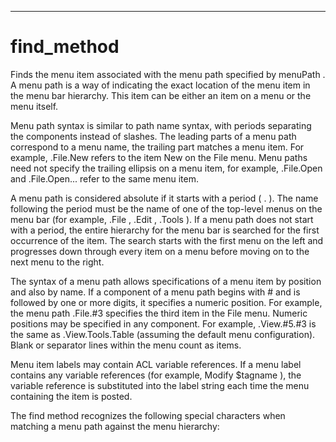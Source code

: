 

---

# find_method

Finds the menu item associated with the menu path specified by menuPath . A menu path is a way of indicating the exact location of the menu item in the menu bar hierarchy. This item can be either an item on a menu or the menu itself.

Menu path syntax is similar to path name syntax, with periods separating the components instead of slashes. The leading parts of a menu path correspond to a menu name, the trailing part matches a menu item. For example, .File.New refers to the item New on the File menu. Menu paths need not specify the trailing ellipsis on a menu item, for example, .File.Open and .File.Open... refer to the same menu item.

A menu path is considered absolute if it starts with a period ( . ). The name following the period must be the name of one of the top-level menus on the menu bar (for example, .File , .Edit , .Tools ). If a menu path does not start with a period, the entire hierarchy for the menu bar is searched for the first occurrence of the item. The search starts with the first menu on the left and progresses down through every item on a menu before moving on to the next menu to the right.

The syntax of a menu path allows specifications of a menu item by position and also by name. If a component of a menu path begins with # and is followed by one or more digits, it specifies a numeric position. For example, the menu path .File.#3 specifies the third item in the File menu. Numeric positions may be specified in any component. For example, .View.#5.#3 is the same as .View.Tools.Table (assuming the default menu configuration). Blank or separator lines within the menu count as items.

Menu item labels may contain ACL variable references. If a menu label contains any variable references (for example, Modify $tagname ), the variable reference is substituted into the label string each time the menu containing the item is posted.

The find method recognizes the following special characters when matching a menu path against the menu hierarchy: